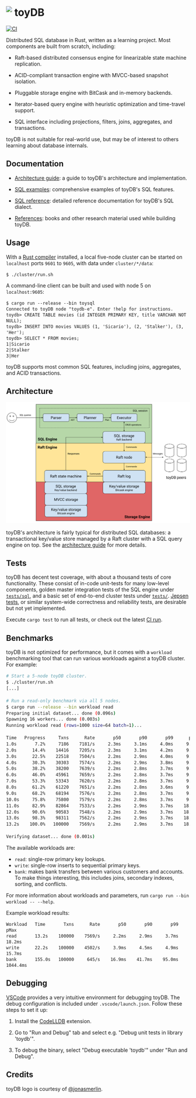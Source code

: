 # <a><img src="./docs/images/toydb.svg" height="40" valign="top" /></a> toyDB

[![CI](https://github.com/erikgrinaker/toydb/actions/workflows/ci.yml/badge.svg)](https://github.com/erikgrinaker/toydb/actions/workflows/ci.yml)

Distributed SQL database in Rust, written as a learning project. Most components are built from
scratch, including:

* Raft-based distributed consensus engine for linearizable state machine replication.

* ACID-compliant transaction engine with MVCC-based snapshot isolation.

* Pluggable storage engine with BitCask and in-memory backends.

* Iterator-based query engine with heuristic optimization and time-travel support.

* SQL interface including projections, filters, joins, aggregates, and transactions.

toyDB is not suitable for real-world use, but may be of interest to others learning about
database internals.

## Documentation

* [Architecture guide](docs/architecture.md): a guide to toyDB's architecture and implementation.

* [SQL examples](docs/examples.md): comprehensive examples of toyDB's SQL features.

* [SQL reference](docs/sql.md): detailed reference documentation for toyDB's SQL dialect.

* [References](docs/references.md): books and other research material used while building toyDB.

## Usage

With a [Rust compiler](https://www.rust-lang.org/tools/install) installed, a local five-node 
cluster can be started on `localhost` ports `9601` to `9605`, with data under `cluster/*/data`:

```
$ ./cluster/run.sh
```

A command-line client can be built and used with node 5 on `localhost:9605`:

```
$ cargo run --release --bin toysql
Connected to toyDB node "toydb-e". Enter !help for instructions.
toydb> CREATE TABLE movies (id INTEGER PRIMARY KEY, title VARCHAR NOT NULL);
toydb> INSERT INTO movies VALUES (1, 'Sicario'), (2, 'Stalker'), (3, 'Her');
toydb> SELECT * FROM movies;
1|Sicario
2|Stalker
3|Her
```

toyDB supports most common SQL features, including joins, aggregates, and ACID transactions.

## Architecture

[![toyDB architecture](./docs/images/architecture.svg)](./docs/architecture.md)

toyDB's architecture is fairly typical for distributed SQL databases: a transactional
key/value store managed by a Raft cluster with a SQL query engine on top. See the
[architecture guide](./docs/architecture.md) for more details.

## Tests

toyDB has decent test coverage, with about a thousand tests of core functionality. These consist
of in-code unit-tests for many low-level components, golden master integration tests of the SQL
engine under [`tests/sql`](https://github.com/erikgrinaker/toydb/tree/master/tests/sql), and a
basic set of end-to-end cluster tests under
[`tests/`](https://github.com/erikgrinaker/toydb/tree/master/tests).
[Jepsen tests](https://jepsen.io), or similar system-wide correctness and reliability tests, are 
desirable but not yet implemented.

Execute `cargo test` to run all tests, or check out the latest
[CI run](https://github.com/erikgrinaker/toydb/actions/workflows/ci.yml).

## Benchmarks

toyDB is not optimized for performance, but it comes with a `workload` benchmarking tool that can
run various workloads against a toyDB cluster. For example:

```sh
# Start a 5-node toyDB cluster.
$ ./cluster/run.sh
[...]

# Run a read-only benchmark via all 5 nodes.
$ cargo run --release --bin workload read
Preparing initial dataset... done (0.096s)
Spawning 16 workers... done (0.003s)
Running workload read (rows=1000 size=64 batch=1)...

Time   Progress     Txns      Rate       p50       p90       p99      pMax
1.0s       7.2%     7186    7181/s     2.3ms     3.1ms     4.0ms     9.6ms
2.0s      14.4%    14416    7205/s     2.3ms     3.1ms     4.2ms     9.6ms
3.0s      22.5%    22518    7504/s     2.2ms     2.9ms     4.0ms     9.6ms
4.0s      30.3%    30303    7574/s     2.2ms     2.9ms     3.8ms     9.6ms
5.0s      38.2%    38200    7639/s     2.2ms     2.8ms     3.7ms     9.6ms
6.0s      46.0%    45961    7659/s     2.2ms     2.8ms     3.7ms     9.6ms
7.0s      53.3%    53343    7620/s     2.2ms     2.8ms     3.7ms     9.6ms
8.0s      61.2%    61220    7651/s     2.2ms     2.8ms     3.6ms     9.6ms
9.0s      68.2%    68194    7576/s     2.2ms     2.8ms     3.7ms     9.6ms
10.0s     75.8%    75800    7579/s     2.2ms     2.8ms     3.7ms     9.6ms
11.0s     82.9%    82864    7533/s     2.2ms     2.9ms     3.7ms    18.2ms
12.0s     90.6%    90583    7548/s     2.2ms     2.9ms     3.7ms    18.2ms
13.0s     98.3%    98311    7562/s     2.2ms     2.9ms     3.7ms    18.2ms
13.2s    100.0%   100000    7569/s     2.2ms     2.9ms     3.7ms    18.2ms

Verifying dataset... done (0.001s)
```

The available workloads are:

* `read`: single-row primary key lookups.
* `write`: single-row inserts to sequential primary keys.
* `bank`: makes bank transfers between various customers and accounts. To make things interesting,
  this includes joins, secondary indexes, sorting, and conflicts.

For more information about workloads and parameters, run `cargo run --bin workload -- --help`.

Example workload results:

```
Workload   Time       Txns      Rate       p50       p90       p99      pMax
read       13.2s    100000    7569/s     2.2ms     2.9ms     3.7ms    18.2ms
write      22.2s    100000    4502/s     3.9ms     4.5ms     4.9ms    15.7ms
bank       155.0s   100000     645/s    16.9ms    41.7ms    95.0ms  1044.4ms
```

## Debugging

[VSCode](https://code.visualstudio.com) provides a very intuitive environment for debugging toyDB.
The debug configuration is included under `.vscode/launch.json`. Follow these steps to set it up:

1. Install the [CodeLLDB](https://marketplace.visualstudio.com/items?itemName=vadimcn.vscode-lldb)
   extension.

2. Go to "Run and Debug" tab and select e.g. "Debug unit tests in library 'toydb'".

3. To debug the binary, select "Debug executable 'toydb'" under "Run and Debug".

## Credits

toyDB logo is courtesy of [@jonasmerlin](https://github.com/jonasmerlin).